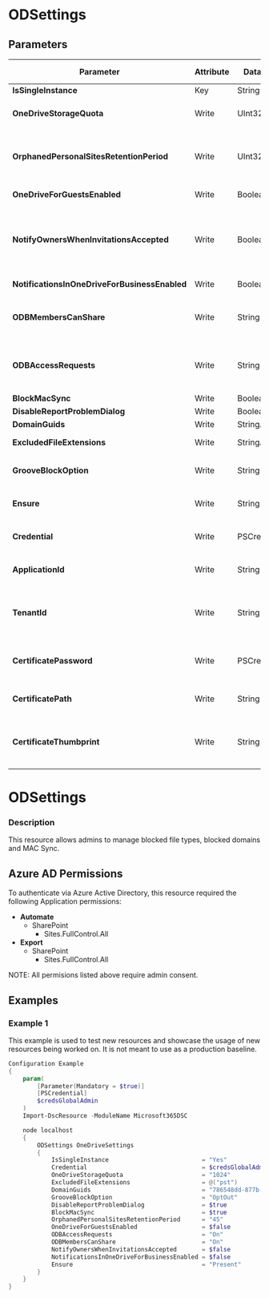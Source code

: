 ﻿# ODSettings

## Parameters

| Parameter | Attribute | DataType | Description | Allowed Values |
| --- | --- | --- | --- | --- |
| **IsSingleInstance** | Key | String | Should be set to yes |Yes|
| **OneDriveStorageQuota** | Write | UInt32 | The resource quota to apply to the OneDrive sites ||
| **OrphanedPersonalSitesRetentionPeriod** | Write | UInt32 | Number of days after a user's account is deleted that their OneDrive for Business content will be deleted. ||
| **OneDriveForGuestsEnabled** | Write | Boolean | Enable guest acess for OneDrive ||
| **NotifyOwnersWhenInvitationsAccepted** | Write | Boolean | When true and when an external user accepts an invitation to a resource in a userâs OneDrive for Business owner is notified by e-mail ||
| **NotificationsInOneDriveForBusinessEnabled** | Write | Boolean | Turn notifications on/off OneDrive ||
| **ODBMembersCanShare** | Write | String | Lets administrators set policy on re-sharing behavior in OneDrive for Business |On, Off, Unspecified|
| **ODBAccessRequests** | Write | String | Lets administrators set policy on access requests and requests to share in OneDrive for Business |On, Off, Unspecified|
| **BlockMacSync** | Write | Boolean | Block sync client on Mac ||
| **DisableReportProblemDialog** | Write | Boolean | Disable dialog box ||
| **DomainGuids** | Write | StringArray[] | Safe domain list ||
| **ExcludedFileExtensions** | Write | StringArray[] | Exclude files from being synced to OneDrive ||
| **GrooveBlockOption** | Write | String | Groove block options |OptOut, HardOptIn, SoftOptIn|
| **Ensure** | Write | String | Present ensures the user exists, absent ensures it is removed |Present, Absent|
| **Credential** | Write | PSCredential | Credentials of the account to authenticate with. ||
| **ApplicationId** | Write | String | Id of the Azure Active Directory application to authenticate with. ||
| **TenantId** | Write | String | Name of the Azure Active Directory tenant used for authentication. Format contoso.onmicrosoft.com ||
| **CertificatePassword** | Write | PSCredential | Username can be made up to anything but password will be used for certificatePassword ||
| **CertificatePath** | Write | String | Path to certificate used in service principal usually a PFX file. ||
| **CertificateThumbprint** | Write | String | Thumbprint of the Azure Active Directory application's authentication certificate to use for authentication. ||

# ODSettings

### Description

This resource allows admins to manage blocked file types,
blocked domains and MAC Sync.

## Azure AD Permissions

To authenticate via Azure Active Directory, this resource required the following Application permissions:

* **Automate**
  * SharePoint
    * Sites.FullControl.All
* **Export**
  * SharePoint
    * Sites.FullControl.All

NOTE: All permisions listed above require admin consent.

## Examples

### Example 1

This example is used to test new resources and showcase the usage of new resources being worked on.
It is not meant to use as a production baseline.

```powershell
Configuration Example
{
    param(
        [Parameter(Mandatory = $true)]
        [PSCredential]
        $credsGlobalAdmin
    )
    Import-DscResource -ModuleName Microsoft365DSC

    node localhost
    {
        ODSettings OneDriveSettings
        {
            IsSingleInstance                          = "Yes"
            Credential                                = $credsGlobalAdmin
            OneDriveStorageQuota                      = "1024"
            ExcludedFileExtensions                    = @("pst")
            DomainGuids                               = "786548dd-877b-4760-a749-6b1efbc1190a"
            GrooveBlockOption                         = "OptOut"
            DisableReportProblemDialog                = $true
            BlockMacSync                              = $true
            OrphanedPersonalSitesRetentionPeriod      = "45"
            OneDriveForGuestsEnabled                  = $false
            ODBAccessRequests                         = "On"
            ODBMembersCanShare                        = "On"
            NotifyOwnersWhenInvitationsAccepted       = $false
            NotificationsInOneDriveForBusinessEnabled = $false
            Ensure                                    = "Present"
        }
    }
}
```

